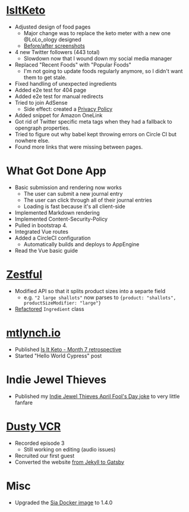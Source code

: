 # [IsItKeto](https://isitketo.org)

* Adjusted design of food pages
  * Major change was to replace the keto meter with a new one @LoLo_ology designed
  * [Before/after screenshots](https://imgur.com/a/zMPQejl)
* 4 new Twitter followers (443 total)
  * Slowdown now that I wound down my social media manager
* Replaced "Recent Foods" with "Popular Foods"
  * I'm not going to update foods regularly anymore, so I didn't want them to get stale.
* Fixed handling of unexpected ingredients
* Added e2e test for 404 page
* Added e2e test for manual redirects
* Tried to join AdSense
  * Side effect: created a [Privacy Policy](https://isitketo.org/meta/privacy-policy)
* Added snippet for Amazon OneLink
* Got rid of Twitter specific meta tags when they had a fallback to opengraph properties.
* Tried to figure out why babel kept throwing errors on Circle CI but nowhere else.
* Found more links that were missing between pages.

# What Got Done App

* Basic submission and rendering now works
  * The user can submit a new journal entry
  * The user can click through all of their journal entries
  * Loading is fast because it's all client-side
* Implemented Markdown rendering
* Implemented Content-Security-Policy
* Pulled in bootstrap 4.
* Integrated Vue routes
* Added a CircleCI configuration
  * Automatically builds and deploys to AppEngine
* Read the Vue basic guide

# [Zestful](https://zestfuldata.com)

* Modified API so that it splits product sizes into a separte field
  * e.g. `"2 large shallots"` now parses to `{product: "shallots", productSizeModifier: "large"}`
* [Refactored](https://github.com/mtlynch/ingredient_parser/pull/229) `Ingredient` class

# [mtlynch.io](https://mtlynch.io)

* Published [Is It Keto - Month 7 retrospective](https://mtlynch.io/retrospectives/2019/04/)
* Started "Hello World Cypress" post

# Indie Jewel Thieves

* Published my [Indie Jewel Thieves April Fool's Day joke](https://twitter.com/deliberatecoder/status/1112688989306318850) to very little fanfare

# [Dusty VCR](https://dustyvcr.com)

* Recorded episode 3
  * Still working on editing (audio issues)
* Recruited our first guest
* Converted the website [from Jekyll to Gatsby](https://github.com/mtlynch/dusty-vcr-podcast/pull/27)

# Misc

* Upgraded the [Sia Docker image](https://hub.docker.com/r/mtlynch/sia/) to 1.4.0